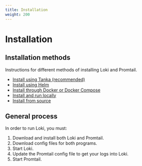```yaml
---
title: Installation
weight: 200
---
```

# Installation

## Installation methods

Instructions for different methods of installing Loki and Promtail.

- [Install using Tanka (recommended)](tanka/)
- [Install using Helm](helm/)
- [Install through Docker or Docker Compose](docker/)
- [Install and run locally](local/)
- [Install from source](install-from-source/)

## General process

In order to run Loki, you must:

1. Download and install both Loki and Promtail.
1. Download config files for both programs.
1. Start Loki.
1. Update the Promtail config file to get your logs into Loki.
1. Start Promtail.
